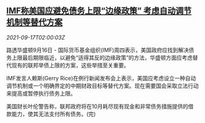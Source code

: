 <!--1631844062000-->
[IMF称美国应避免债务上限“边缘政策” 考虑自动调节机制等替代方案](https://cn.reuters.com/article/imf-us-debt-limit-0917-idCNKBS2GD04B)
------

<div><i>2021-09-17T02:00:03Z</i></div><p>路透华盛顿9月16日 - 国际货币基金组织(IMF)周四表示，美国政府应找到解决债务上限最后期限临近，以避免“适得其反的边缘政策”的方法，华盛顿方面应考虑替代现有的联邦举债上限的方案，这些举措至关重要。 　</p><p>IMF发言人赖斯(Gerry Rice)在例行新闻发布会上表示，美国应考虑设立一种自动调节机制或一个明确界定的中期财政目标等替代方案。现在需要国会采取立法行动来提高或暂停执行债务上限。 　</p><p>美国财长叶伦警告称，联邦政府将在10月耗尽现有现金和非常债务措施提供的借款能力，使其无法支付所有债务。(完)</p>
